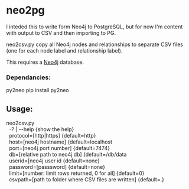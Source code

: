 # neo2pg
I inteded this to write form Neo4j to PostgreSQL, but for now I'm content with output to CSV and then importing to PG.

neo2csv.py copy all Neo4j nodes and relationships to separate CSV files (one for each node label and relationship label).

This requires a [Neo4j](http://neo4j.com/download/) database.

### Dependancies:
py2neo
	pip install py2neo

## Usage:
neo2csv.py<br/>
&nbsp; -? | --help {show the help}<br/>
&nbsp; protocol=[http|https] {default=http}<br/>
&nbsp; host=[neo4j hostname] {default=localhost<br/>
&nbsp; port=[neo4j port number] {default=7474}<br/>
&nbsp; db=[relative path to neo4j db] {default=/db/data<br/>
&nbsp; userid=[neo4j user id {default=none}<br/>
&nbsp; password=[passsword] {default=none}<br/>
&nbsp; limit=[number: limit rows returned, 0 for all] {default=0}<br/>
&nbsp; csvpath=[path to folder where CSV files are written] {default=.}